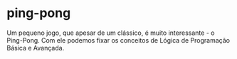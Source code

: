 # ping-pong
Um pequeno jogo, que apesar de um clássico, é muito interessante - o Ping-Pong.
Com ele podemos fixar os conceitos de Lógica de Programação Básica e Avançada.
